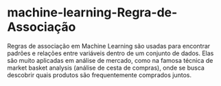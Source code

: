 # machine-learning-Regra-de-Associação
 Regras de associação em Machine Learning são usadas para encontrar padrões e relações entre variáveis dentro de um conjunto de dados. Elas são muito aplicadas em análise de mercado, como na famosa técnica de market basket analysis (análise de cesta de compras), onde se busca descobrir quais produtos são frequentemente comprados juntos.

